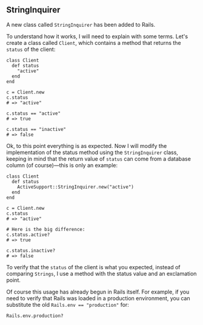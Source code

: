 ## StringInquirer

A new class called `StringInquirer` has been added to Rails.

To understand how it works, I will need to explain with some terms. Let's create a class called `Client`, which contains a method that returns the `status` of the client:

	class Client
	  def status
	    "active"
	  end
	end

	c = Client.new
	c.status
	# => "active"

	c.status == "active"
	# => true

	c.status == "inactive"
	# => false

Ok, to this point everything is as expected. Now I will modify the implementation of the status method using the `StringInquirer` class, keeping in mind that the return value of `status` can come from a database column (of course)&mdash;this is only an example:

	class Client
	  def status
	    ActiveSupport::StringInquirer.new("active")
	  end
	end

	c = Client.new
	c.status
	# => "active"

	# Here is the big difference:
	c.status.active?
	# => true

	c.status.inactive?
	# => false

To verify that the `status` of the client is what you expected, instead of comparing `Strings`, I use a method with the status value and an exclamation point.

Of course this usage has already begun in Rails itself. For example, if you need to verify that Rails was loaded in a production environment, you can substitute the old `Rails.env == "production"` for:

	Rails.env.production?
